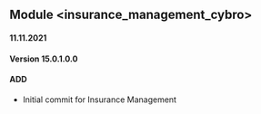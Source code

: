 ## Module <insurance_management_cybro>

#### 11.11.2021
#### Version 15.0.1.0.0
#### ADD

- Initial commit for Insurance Management
